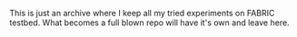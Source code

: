 This is just an archive where I keep all my tried experiments on FABRIC testbed.
What becomes a full blown repo will have it's own and leave here.
